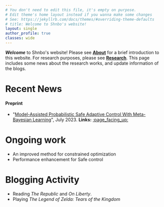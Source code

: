 ```yaml
---
# You don't need to edit this file, it's empty on purpose.
# Edit theme's home layout instead if you wanna make some changes
# See: https://jekyllrb.com/docs/themes/#overriding-theme-defaults
# title: Welcome to Shnbo's website!
layout: single
author_profile: true
classes: wide
---
```


<!-- <div class="notice--primary">
  <h1>Welcome</h1>
  <p>Welcome to Shnbo's website! Please see <a href="/about">About</a> for a brief introduction to this website. For research purposes, please see <a href="/research">Research</a>. This page includes some news about the research works, and update information of the blogs </p>
</div> -->
***Welcome*** to Shnbo's website! Please see [**About**](/about) for a brief introduction to this website. For research purposes, please see [**Research**](/research). This page includes some news about the research works, and update information of the blogs.


<div class="notice--info">
  <h1>Recent News</h1>
  <h4> Preprint </h4>
  <ul>
  <!-- <li> <u>"Constrained Bayesian Optimization Under Partial Observations: Balanced Improvements and Provable Convergence"</u> (August 2023). <b>Links:</b>  <a href="https://www.mozilla.org/zh-CN/">:page_facing_up:</a> </li>a'r -->
  <li> "<u>Model-Assisted Probabilistic Safe Adaptive Control With Meta-Bayesian Learning</u>", July 2023. <b>Links:</b>  <a href="https://arxiv.org/abs/2307.00828">:page_facing_up:</a> </li>
  </ul>
</div>

<div class="notice--warning">
  <h1>Ongoing work</h1>
  <ul>
  <li> An improved method for constrained optimization </li>
  <li> Performance enhancement for Safe control </li>
  </ul>
</div>

<div class="notice">
  <h1>Blogging Activity</h1>
  <ul>
  <li> Reading <i>The Republic</i> and <i>On Liberty</i>. </li>
  <li> Playing <i>The Legend of Zelda: Tears of the Kingdom</i> </li>
  </ul>
</div>